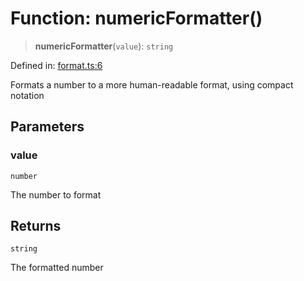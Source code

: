 # Function: numericFormatter()

> **numericFormatter**(`value`): `string`

Defined in: [format.ts:6](https://github.com/geodaopenjs/openassistant/blob/0a6a7e7306d75a25dc968b3117f04cb7bd613bec/packages/utils/src/format.ts#L6)

Formats a number to a more human-readable format, using compact notation

## Parameters

### value

`number`

The number to format

## Returns

`string`

The formatted number
